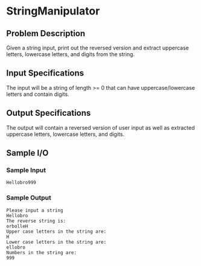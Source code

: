 # StringManipulator

## Problem Description
Given a string input, print out the reversed version and extract uppercase letters, lowercase letters, and digits from the string.

## Input Specifications
The input will be a string of length >= 0 that can have uppercase/lowercase letters and contain digits.

## Output Specifications
The output will contain a reversed version of user input as well as extracted uppercase letters, lowercase letters, and digits.

## Sample I/O

### Sample Input
```
Hellobro999
```


### Sample Output
```
Please input a string
Hellobro
The reverse string is:
orbolleH
Upper case letters in the string are:
H
Lower case letters in the string are:
ellobro
Numbers in the string are:
999
```

